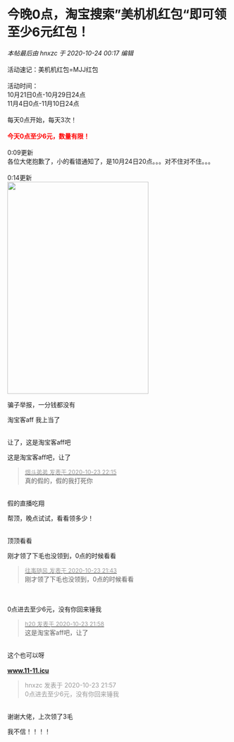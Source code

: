 # 今晚0点，淘宝搜索”美机机红包“即可领至少6元红包！


<i class="pstatus"> 本帖最后由 hnxzc 于 2020-10-24 00:17 编辑 </i><br />
<br />
活动速记：美机机红包=MJJ红包<br />
<br />
活动时间：<br />
10月21日0点-10月29日24点<br />
11月4日0点-11月10日24点<br />
<br />
每天0点开始，每天3次！<br />
<br />
<strong><font color="Red">今天0点至少6元，数量有限！</font></strong><br />
<br />
0:09更新<br />
各位大佬抱歉了，小的看错通知了，是10月24日20点。。。对不住对不住。。。<br />
<br />
0:14更新<br />
<img id="aimg_zaaO6" onclick="zoom(this, this.src, 0, 0, 0)" class="zoom" width="320" height="480" src="https://s1.ax1x.com/2020/10/24/BERJgA.png" border="0" alt="" />

骗子举报，一分钱都没有

淘宝客aff<img src="static/image/smiley/yct/022.gif" smilieid="42" border="0" alt="" /> 我上当了

<br />
让了，这是淘宝客aff吧<br />


这是淘宝客aff吧，让了

<div class="quote"><blockquote><font size="2"><a href="https://www.hostloc.com/forum.php?mod=redirect&amp;goto=findpost&amp;pid=9343624&amp;ptid=757784" target="_blank"><font color="#999999">烟斗弟弟 发表于 2020-10-23 22:15</font></a></font><br />
真的假的，假的我打死你</blockquote></div><br />
假的直播吃翔<img src="static/image/smiley/yct/011.gif" smilieid="33" border="0" alt="" />

帮顶，晚点试试，看看领多少！<br />
<br />
<img src="static/image/smiley/default/time.gif" smilieid="15" border="0" alt="" /><img src="static/image/smiley/default/time.gif" smilieid="15" border="0" alt="" /><img src="static/image/smiley/default/time.gif" smilieid="15" border="0" alt="" />

顶顶看看

刚才领了下毛也没领到，0点的时候看看

<div class="quote"><blockquote><font size="2"><a href="https://www.hostloc.com/forum.php?mod=redirect&amp;goto=findpost&amp;pid=9343482&amp;ptid=757784" target="_blank"><font color="#999999">往事随风 发表于 2020-10-23 21:43</font></a></font><br />
刚才领了下毛也没领到，0点的时候看看</blockquote></div><br />
<br />
0点进去至少6元，没有你回来锤我<img src="static/image/smiley/default/lol.gif" smilieid="12" border="0" alt="" /> 

<div class="quote"><blockquote><font size="2"><a href="https://www.hostloc.com/forum.php?mod=redirect&amp;goto=findpost&amp;pid=9343538&amp;ptid=757784" target="_blank"><font color="#999999">h20 发表于 2020-10-23 21:58</font></a></font><br />
这是淘宝客aff吧，让了</blockquote></div><br />
这个也可以呀<br />
<br />
<a href="http://www.11-11.icu" target="_blank"><strong>www.11-11.icu</strong></a>

<div class="quote"><blockquote><font color="#999999">hnxzc 发表于 2020-10-23 21:57</font><br />
<font color="#999999">0点进去至少6元，没有你回来锤我</font></blockquote></div><br />
谢谢大佬，上次领了3毛

我不信！！！！
